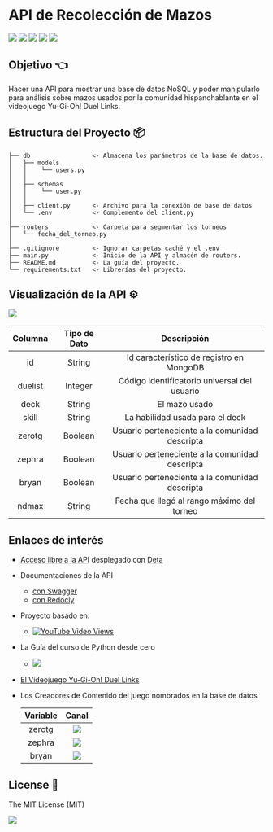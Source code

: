 # API de Recolección de Mazos

[![](https://img.shields.io/badge/Notepad++-90E59A.svg?style=for-the-badge&logo=notepad%2B%2B&logoColor=black)](https://notepad-plus-plus.org/downloads/) [![](https://img.shields.io/badge/Python-FFD43B?style=for-the-badge&logo=python&logoColor=blue)](https://www.python.org) [![](https://img.shields.io/badge/fastapi-109989?style=for-the-badge&logo=FASTAPI&logoColor=white)](https://fastapi.tiangolo.com/es/) [![](https://img.shields.io/badge/MongoDB-4EA94B?style=for-the-badge&logo=mongodb&logoColor=white)](https://www.mongodb.com/) [![](https://img.shields.io/badge/Postman-FF6C37?style=for-the-badge&logo=Postman&logoColor=white)](https://www.postman.com)


## Objetivo 👈
Hacer una API para mostrar una base de datos NoSQL y poder manipularlo para análisis sobre mazos usados por la comunidad hispanohablante en el videojuego Yu-Gi-Oh! Duel Links.

## Estructura del Proyecto 📦

    ├── db                 <- Almacena los parámetros de la base de datos.
	│   ├── models
	│   │    └── users.py
	│   │
    │   ├── schemas
	│   │    └── user.py
	│   │
    │   ├── client.py      <- Archivo para la conexión de base de datos
	│   └── .env		   <- Complemento del client.py
	│
	├── routers            <- Carpeta para segmentar los torneos
	│   └── fecha_del_torneo.py
	│
	├── .gitignore         <- Ignorar carpetas caché y el .env
    ├── main.py            <- Inicio de la API y almacén de routers.
	├── README.md          <- La guía del proyecto.
    └── requirements.txt   <- Librerías del proyecto.

## Visualización de la API ⚙️
![](https://i.pinimg.com/originals/a0/7b/c5/a07bc58457f0361635cb8d9a24abfc6c.gif)

| Columna | Tipo de Dato |Descripción | 
| :---: | :---: | :---: | 
| id | String | Id característico de registro en MongoDB |
| duelist | Integer | Código identificatorio universal del usuario |
| deck | String | El mazo usado |
| skill | String | La habilidad usada para el deck |
| zerotg | Boolean | Usuario perteneciente a la comunidad descripta |
| zephra | Boolean | Usuario perteneciente a la comunidad descripta |
| bryan | Boolean | Usuario perteneciente a la comunidad descripta |
| ndmax | String | Fecha que llegó al rango máximo del torneo |

## Enlaces de interés
* [Acceso libre a la API](https://kcreport-1-j9522234.deta.app) desplegado con [Deta](https://deta.space)
* Documentaciones de la API
	+ [con Swagger](https://kcreport-1-j9522234.deta.app/docs)
	+ [con Redocly](https://kcreport-1-j9522234.deta.app/redoc)
* Proyecto basado en:
	* [![YouTube Video Views](https://img.shields.io/youtube/views/_y9qQZXE24A?style=for-the-badge&logo=youtube&label=Curso%20de%20PYTHON%20desde%20CERO%20para%20BACKEND)
](https://youtu.be/_y9qQZXE24A)
* La Guía del curso de Python desde cero
	* [![](https://img.shields.io/badge/mouredev-%20hello--python-sucess?style=for-the-badge&logo=github)](https://github.com/mouredev/Hello-Python)
* [El Videojuego Yu-Gi-Oh! Duel Links](https://www.konami.com/yugioh/duel_links/en/)
* Los Creadores de Contenido del juego nombrados en la base de datos

	| Variable | Canal |
	| :---: | :---: |
	| zerotg | [![](https://img.shields.io/youtube/channel/subscribers/UCntaHPDpcJgDRNf_W_DETkA?label=Zerotg&logo=youtube&style=for-the-badge)](https://www.youtube.com/@ZeroTG) |
	| zephra | [![](https://img.shields.io/youtube/channel/subscribers/UCBrumTmd9VbSW0mWesf8czw?label=zephracarl&logo=youtube&style=for-the-badge)](https://www.youtube.com/@ZephraCarl) |
	| bryan | [![](https://img.shields.io/youtube/channel/subscribers/UCv041WoJ7kTVyXsD4pctvOw?label=bryan%20nor%C3%A9n&logo=youtube&style=for-the-badge)](https://www.youtube.com/@BryanNoren) |

## License 🧾
The MIT License (MIT)

![](https://i.pinimg.com/originals/00/d2/d2/00d2d2440c90766fedea7609bcb61cac.gif)
